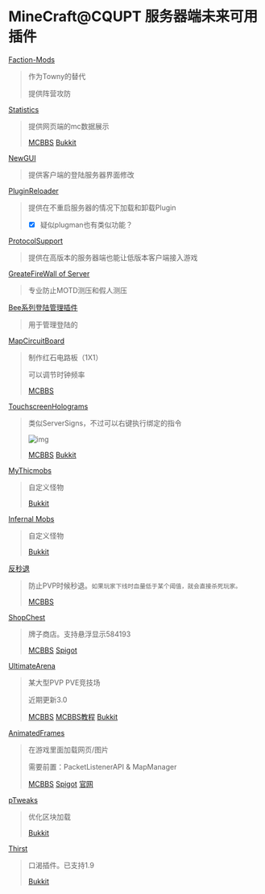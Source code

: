 # MineCraft@CQUPT 服务器端未来可用插件

[Faction-Mods](http://dev.bukkit.org/bukkit-plugins/faction-mobs/) 

> 作为Towny的替代
>
> 提供阵营攻防

[Statistics](http://mcfuzhu.net/690.html) 

> 提供网页端的mc数据展示
>
> [MCBBS](http://www.mcbbs.net/thread-362823-1-1.html)	[Bukkit](http://dev.bukkit.org/bukkit-plugins/statistics/)

[NewGUI](http://mcfuzhu.net/473.html) 

> 提供客户端的登陆服务器界面修改

[PluginReloader](http://mcfuzhu.net/289.html) 

> 提供在不重启服务器的情况下加载和卸载Plugin
>
> - [x] 疑似plugman也有类似功能？

[ProtocolSupport](http://dev.bukkit.org/bukkit-plugins/protocolsupport/) 

> 提供在高版本的服务器端也能让低版本客户端接入游戏

[GreateFireWall of Server](http://www.mcbbs.net/thread-518280-1-1.html) 

> 专业防止MOTD测压和假人测压

[Bee系列登陆管理插件]()

> 用于管理登陆的

[MapCircuitBoard]()

> 制作红石电路板（1X1）
>
> 可以调节时钟频率
>
> [MCBBS](http://www.mcbbs.net/thread-576750-1-1.html)	

[TouchscreenHolograms]()

> 类似ServerSigns，不过可以右键执行绑定的指令
>
> ![img](http://attachment.mcbbs.net/forum/201505/12/102604cayexze5nkribrss.png.thumb.jpg)
>
>
> [MCBBS](http://www.mcbbs.net/thread-444358-1-1.html)		[Bukkit](http://dev.bukkit.org/bukkit-plugins/touchscreen-holograms/)

[MyThicmobs]()

> 自定义怪物
>
> [Bukkit](http://dev.bukkit.org/bukkit-plugins/mythicmobs/)

[Infernal Mobs]()

> 自定义怪物
>
> [Bukkit](http://dev.bukkit.org/bukkit-plugins/infernal-mobs/)

[反秒退]()

> 防止PVP时候秒退。`如果玩家下线时血量低于某个阈值，就会直接杀死玩家。`
>
> [MCBBS](http://www.mcbbs.net/thread-589784-1-1.html)

[ShopChest]()

> 牌子商店。支持悬浮显示584193
>
> [MCBBS](http://www.mcbbs.net/thread-584193-1-1.html)	[Spigot](https://www.spigotmc.org/resources/shopchest.11431/)

[UltimateArena]()

> 某大型PVP PVE竞技场
>
> 近期更新3.0
>
> [MCBBS](http://www.mcbbs.net/thread-545641-1-1.html)	[MCBBS教程](http://www.mcbbs.net/thread-528485-1-1.html)	[Bukkit](http://dev.bukkit.org/bukkit-plugins/ultimatearena/)

[AnimatedFrames]()

>在游戏里面加载网页/图片
>
>需要前置：PacketListenerAPI & MapManager
>
>[MCBBS](http://www.mcbbs.net/thread-502553-1-1.html)	[Spigot](https://www.spigotmc.org/resources/animatedframes-1-8-1-9.5583/)	[官网](AnimatedFrames.inventivetalent.org)

[pTweaks]()

> 优化区块加载
>
> [Bukkit](http://dev.bukkit.org/bukkit-plugins/ptweaks-remove-all-server-lag/)

[Thirst]()

> 口渴插件。已支持1.9
>
> [Bukkit](http://dev.bukkit.org/bukkit-plugins/byte-thirst/)